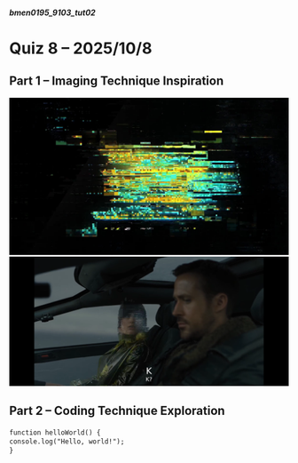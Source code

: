 ##### bmen0195_9103_tut02
# Quiz 8 – 2025/10/8
## Part 1 – Imaging Technique Inspiration

![CyberPunk 2077 Logo Glitch Intro by CD Projekt.](image\cyberpunk-logo-glitch-intro.jpg)
![Ana de Armas as Joi in Blade Runner 2049.](image\20251008204814_129_417.png)

## Part 2 – Coding Technique Exploration

```
function helloWorld() {
console.log("Hello, world!");
}
```